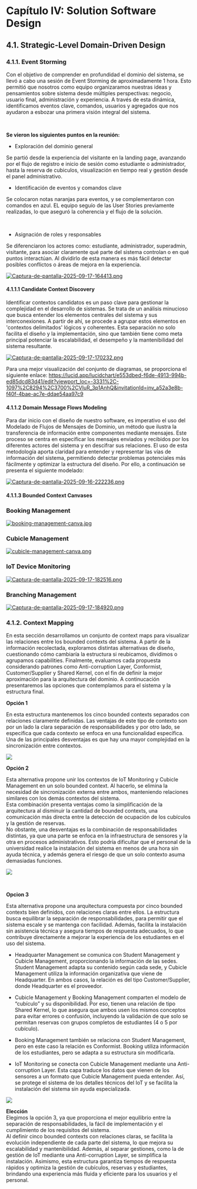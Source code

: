# Capítulo IV: Solution Software Design

## 4.1. Strategic-Level Domain-Driven Design

### 4.1.1. Event Storming

Con el objetivo de comprender en profundidad el dominio del sistema, se llevó a cabo una sesión de Event Storming de aproximadamente 1 hora. Esto permitió que nosotros como equipo organizaramos nuestras ideas y pensamientos sobre sistema desde múltiples perspectivas: negocio, usuario final, administración y experiencia. A través de esta dinámica, identificamos eventos clave, comandos, usuarios y agregados que nos ayudaron a esbozar una primera visión integral del sistema.

<br>

**Se vieron los siguientes puntos en la reunión:**

- Exploración del dominio general

Se partió desde la experiencia del visitante en la landing page, avanzando por el flujo de registro e inicio de sesión como estudiante o administrador, hasta la reserva de cubiculos, visualización en tiempo real y gestión desde el panel administrativo.

- Identificación de eventos y comandos clave

Se colocaron notas naranjas para eventos, y se complementaron con comandos en azul. EL equipo seguío de las User Stories previamente realizadas, lo que aseguró la coherencia y el flujo de la solución.

<br>

- Asignación de roles y responsables

Se diferenciaron los actores como: estudiante, administrador, superadmin, visitante, para asociar claramente qué parte del sistema controlan o en qué puntos interactúan. Al dividirlo de esta manera es más fácil detectar posibles conflictos o áreas de mejora en la experiencia.<br>

[![Captura-de-pantalla-2025-09-17-164413.png](https://i.postimg.cc/h4VRmT50/Captura-de-pantalla-2025-09-17-164413.png)](https://postimg.cc/grc7FXdw)

#### 4.1.1.1 Candidate Context Discovery

Identificar contextos candidatos es un paso clave para gestionar la complejidad en el desarrollo de sistemas. Se trata de un análisis minucioso que busca entender los elementos centrales del sistema y sus interconexiones. A partir de ahí, se procede a agrupar estos elementos en 'contextos delimitados' lógicos y coherentes. Esta separación no solo facilita el diseño y la implementación, sino que también tiene como meta principal potenciar la escalabilidad, el desempeño y la mantenibilidad del sistema resultante.

[![Captura-de-pantalla-2025-09-17-170232.png](https://i.postimg.cc/q7QXSbqG/Captura-de-pantalla-2025-09-17-170232.png)](https://postimg.cc/zLbgRknL)

Para una mejor visualización del conjunto de diagramas, se proporciona el siguiente enlace: https://lucid.app/lucidchart/e553dbed-f6de-4913-994b-ed85dcd83d41/edit?viewport_loc=-3331%2C-1097%2C8294%2C3700%2CVluR_3p1AnhQ&invitationId=inv_a52a3e8b-f40f-4bae-ac7e-ddae54aa97c9

#### 4.1.1.2 Domain Message Flows Modeling

Para dar inicio con el diseño de nuestro software, es imperativo el uso del Modelado de Flujos de Mensajes de Dominio, un método que ilustra la transferencia de información entre componentes mediante mensajes. Este proceso se centra en especificar los mensajes enviados y recibidos por los diferentes actores del sistema y en descifrar sus relaciones. El uso de esta metodología aporta claridad para entender y representar las vías de información del sistema, permitiendo detectar problemas potenciales más fácilmente y optimizar la estructura del diseño. Por ello, a continuación se presenta el siguiente modelado:

[![Captura-de-pantalla-2025-09-16-222236.png](https://i.postimg.cc/qqQVdGnT/Captura-de-pantalla-2025-09-16-222236.png)](https://postimg.cc/sGB0Y7w6)




#### 4.1.1.3 Bounded Context Canvases

### Booking Management
[![booking-management-canva.jpg](https://i.postimg.cc/2SDTDHPZ/booking-management-canva.jpg)](https://postimg.cc/nC3qK1VF)

### Cubicle Management
[![cubicle-management-canva.png](https://i.postimg.cc/3Jp9zMbh/cubicle-management-canva.png)](https://postimg.cc/1fmpNdQ7)

### IoT Device Monitoring
[![Captura-de-pantalla-2025-09-17-182516.png](https://i.postimg.cc/zXPppX3G/Captura-de-pantalla-2025-09-17-182516.png)](https://postimg.cc/ppzDLvDw)

### Branching Management
[![Captura-de-pantalla-2025-09-17-184920.png](https://i.postimg.cc/7hpLK2zk/Captura-de-pantalla-2025-09-17-184920.png)](https://postimg.cc/MfmxTXtP)


### 4.1.2. Context Mapping

En esta sección desarrollamos un conjunto de context maps para visualizar las relaciones entre los bounded contexts del sistema. A partir de la información recolectada, exploramos distintas alternativas de diseño, cuestionando cómo cambiaría la estructura si reubicamos, dividimos o agrupamos capabilities. Finalmente, evaluamos cada propuesta considerando patrones como Anti-corruption Layer, Conformist, Customer/Supplier y Shared Kernel, con el fin de definir la mejor aproximación para la arquitectura del dominio. A continucación presentaremos las opciones que contemplamos para el sistema y la estructura final.

**Opción 1**

En esta estructura mantenemos los cinco bounded contexts separados con relaciones claramente definidas. Las ventajas de este tipo de contexto son por un lado la clara separación de responsabilidades y por otro lado, se especifica que cada contexto se enfoca en una funcionalidad específica. Una de las principales desventajas es que hay una mayor complejidad en la sincronización entre contextos.

<img src="images/context_diagrams/opcion1.png">

<br>

**Opción 2**

Esta alternativa propone unir los contextos de IoT Monitoring y Cubicle Management en un solo bounded context. Al hacerlo, se elimina la necesidad de sincronización externa entre ambos, manteniendo relaciones similares con los demás contextos del sistema. <br> Esta combinación presenta ventajas como la simplificación de la arquitectura al disminuir la cantidad de bounded contexts, una comunicación más directa entre la detección de ocupación de los cubículos y la gestión de reservas. <br> No obstante, una desventajas es la combinación de responsabilidades distintas, ya que una parte se enfoca en la infraestructura de sensores y la otra en procesos administrativos. Esto podría dificultar que el personal de la universidad realice la instalación del sistema en menos de una hora sin ayuda técnica, y además genera el riesgo de que un solo contexto asuma demasiadas funciones.

<img src="images/context_diagrams/opcion2.png"> <br>

<br>

**Opcion 3** 

Esta alternativa propone una arquitectura compuesta por cinco bounded contexts bien definidos, con relaciones claras entre ellos. La estructura busca equilibrar la separación de responsabilidades, para permitir que el sistema escale y se mantenga con facilidad. Además, facilita la instalación sin asistencia técnica y asegura tiempos de respuesta adecuados, lo que contribuye directamente a mejorar la experiencia de los estudiantes en el uso del sistema.

* Headquarter Management se comunica con Student Management y Cubicle Management, proporcionando la información de las sedes. Student Management adapta su contenido según cada sede, y Cubicle Management utiliza la información organizativa que viene de Headquarter. En ambos casos, la relación es del tipo Customer/Supplier, donde Headquarter es el proveedor.

* Cubicle Management y Booking Management comparten el modelo de “cubículo” y su disponibilidad. Por eso, tienen una relación de tipo Shared Kernel, lo que asegura que ambos usen los mismos conceptos para evitar errores o confusión, incluyendo la validación de que solo se permitan reservas con grupos completos de estudiantes (4 o 5 por cubículo).

* Booking Management también se relaciona con Student Management, pero en este caso la relación es Conformist. Booking utiliza información de los estudiantes, pero se adapta a su estructura sin modificarla.

* IoT Monitoring se conecta con Cubicle Management mediante una Anti-corruption Layer. Esta capa traduce los datos que vienen de los sensores a un formato que Cubicle Management pueda entender. Así, se protege el sistema de los detalles técnicos del IoT y se facilita la instalación del sistema sin ayuda especializada.
  
<img src="images/context_diagrams/opcion3.png">

<br>

**Elección** <br>
Elegimos la opción 3, ya que proporciona el mejor equilibrio entre la separación de responsabilidades, la fácil de implementación y el cumplimiento de los requisitos del sistema. <br>
Al definir cinco bounded contexts con relaciones claras, se facilita la evolución independiente de cada parte del sistema, lo que mejora su escalabilidad y mantenibilidad. Además, al separar gestiones, como la de gestión de IoT mediante una Anti-corruption Layer, se simplifica la instalación. Asimismo, esta estructura garantiza tiempos de respuesta rápidos y optimiza la gestión de cubículos, reservas y estudiantes, brindando una experiencia más fluida y eficiente para los usuarios y el personal.
